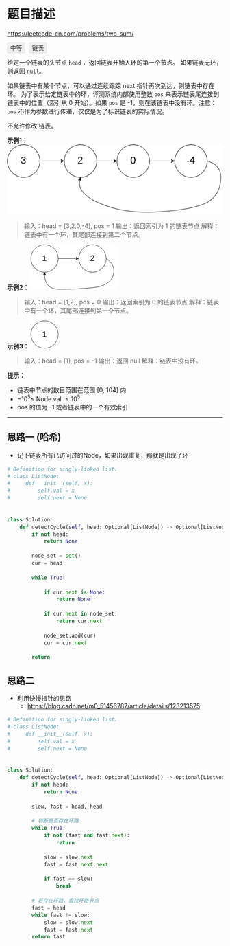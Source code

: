 # 题目描述
https://leetcode-cn.com/problems/two-sum/ <br>

<div>
<span style="padding: 3px 6px; font-size: 14px; background-color: #f0f0f0; border: 1px solid #ddd; border-radius: 3px; color: #333; margin-right: 5px;">中等</span>
<span style="padding: 3px 6px; font-size: 14px; background-color: #f0f0f0; border: 1px solid #ddd; border-radius: 3px; color: #333; margin-right: 5px;">链表</span>
</div>

给定一个链表的头节点  `head` ，返回链表开始入环的第一个节点。 如果链表无环，则返回 `null`。

如果链表中有某个节点，可以通过连续跟踪 next 指针再次到达，则链表中存在环。 为了表示给定链表中的环，评测系统内部使用整数 `pos` 来表示链表尾连接到链表中的位置（索引从 0 开始）。如果 `pos` 是 -1，则在该链表中没有环。注意：`pos` 不作为参数进行传递，仅仅是为了标识链表的实际情况。

不允许修改 链表。

**示例1：**
![alt text](pic/142_exp1.png)
>输入：head = [3,2,0,-4], pos = 1
>输出：返回索引为 1 的链表节点
>解释：链表中有一个环，其尾部连接到第二个节点。

**示例2：**
![alt text](pic/142_exp2.png)
>输入：head = [1,2], pos = 0
>输出：返回索引为 0 的链表节点
>解释：链表中有一个环，其尾部连接到第一个节点。

**示例3：**
![alt text](pic/142_exp3.png)
>输入：head = [1], pos = -1
>输出：返回 null
>解释：链表中没有环。

**提示：**
- 链表中节点的数目范围在范围 [0, 104] 内
- $-10^5 \le$  Node.val $\le 10^5$
- pos 的值为 -1 或者链表中的一个有效索引
----

## 思路一 (哈希)
- 记下链表所有已访问过的Node，如果出现重复，那就是出现了环
>
```python
# Definition for singly-linked list.
# class ListNode:
#     def __init__(self, x):
#         self.val = x
#         self.next = None


class Solution:
    def detectCycle(self, head: Optional[ListNode]) -> Optional[ListNode]:
        if not head:
            return None

        node_set = set()
        cur = head

        while True:

            if cur.next is None:
                return None

            if cur.next in node_set:
                return cur.next

            node_set.add(cur)
            cur = cur.next

        return

```

## 思路二
- 利用快慢指针的思路
    - https://blog.csdn.net/m0_51456787/article/details/123213575
```Python
# Definition for singly-linked list.
# class ListNode:
#     def __init__(self, x):
#         self.val = x
#         self.next = None


class Solution:
    def detectCycle(self, head: Optional[ListNode]) -> Optional[ListNode]:
        if not head:
            return None

        slow, fast = head, head

        # 判断是否存在环路
        while True:
            if not (fast and fast.next):
                return

            slow = slow.next
            fast = fast.next.next

            if fast == slow:
                break

        # 若存在环路，查找环路节点
        fast = head
        while fast != slow:
            slow = slow.next
            fast = fast.next
        return fast
```